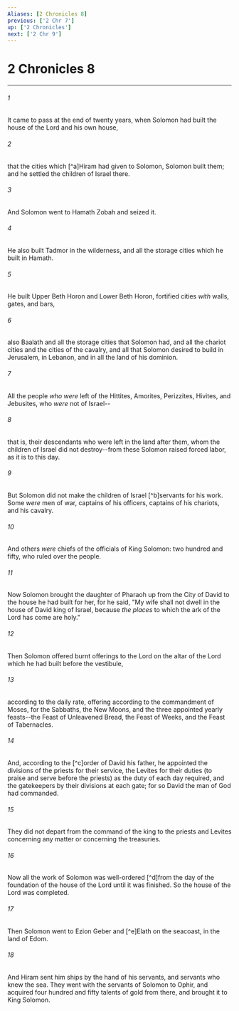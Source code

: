 ```yaml
---
Aliases: [2 Chronicles 8]
previous: ['2 Chr 7']
up: ['2 Chronicles']
next: ['2 Chr 9']
---
```

# 2 Chronicles 8

***


###### 1 
It came to pass at the end of twenty years, when Solomon had built the house of the Lord and his own house, 

###### 2 
that the cities which [^a]Hiram had given to Solomon, Solomon built them; and he settled the children of Israel there. 

###### 3 
And Solomon went to Hamath Zobah and seized it. 

###### 4 
He also built Tadmor in the wilderness, and all the storage cities which he built in Hamath. 

###### 5 
He built Upper Beth Horon and Lower Beth Horon, fortified cities _with_ walls, gates, and bars, 

###### 6 
also Baalath and all the storage cities that Solomon had, and all the chariot cities and the cities of the cavalry, and all that Solomon desired to build in Jerusalem, in Lebanon, and in all the land of his dominion. 

###### 7 
All the people _who were_ left of the Hittites, Amorites, Perizzites, Hivites, and Jebusites, who _were_ not of Israel-- 

###### 8 
that is, their descendants who were left in the land after them, whom the children of Israel did not destroy--from these Solomon raised forced labor, as it is to this day. 

###### 9 
But Solomon did not make the children of Israel [^b]servants for his work. Some _were_ men of war, captains of his officers, captains of his chariots, and his cavalry. 

###### 10 
And others _were_ chiefs of the officials of King Solomon: two hundred and fifty, who ruled over the people. 

###### 11 
Now Solomon brought the daughter of Pharaoh up from the City of David to the house he had built for her, for he said, "My wife shall not dwell in the house of David king of Israel, because _the places_ to which the ark of the Lord has come are holy." 

###### 12 
Then Solomon offered burnt offerings to the Lord on the altar of the Lord which he had built before the vestibule, 

###### 13 
according to the daily rate, offering according to the commandment of Moses, for the Sabbaths, the New Moons, and the three appointed yearly feasts--the Feast of Unleavened Bread, the Feast of Weeks, and the Feast of Tabernacles. 

###### 14 
And, according to the [^c]order of David his father, he appointed the divisions of the priests for their service, the Levites for their duties (to praise and serve before the priests) as the duty of each day required, and the gatekeepers by their divisions at each gate; for so David the man of God had commanded. 

###### 15 
They did not depart from the command of the king to the priests and Levites concerning any matter or concerning the treasuries. 

###### 16 
Now all the work of Solomon was well-ordered [^d]from the day of the foundation of the house of the Lord until it was finished. So the house of the Lord was completed. 

###### 17 
Then Solomon went to Ezion Geber and [^e]Elath on the seacoast, in the land of Edom. 

###### 18 
And Hiram sent him ships by the hand of his servants, and servants who knew the sea. They went with the servants of Solomon to Ophir, and acquired four hundred and fifty talents of gold from there, and brought it to King Solomon.
